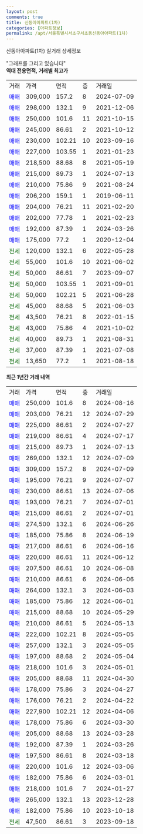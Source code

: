 ```yaml
---
layout: post
comments: true
title: 신동아아파트(1차)
categories: [아파트정보]
permalink: /apt/서울특별시서초구서초동신동아아파트(1차)
---
```


신동아아파트(1차) 실거래 상세정보

<script type="text/javascript">
  google.charts.load('current', {'packages':['line', 'corechart']});
  google.charts.setOnLoadCallback(drawChart);

  function drawChart() {
    var data = new google.visualization.DataTable();
    data.addColumn('date', '거래일');
    data.addColumn('number', "매매");
    data.addColumn('number', "전세");
    data.addColumn('number', "전매");

    data.addRows([[new Date(Date.parse("2024-08-16")), 250000, null, null], [new Date(Date.parse("2024-07-29")), 203000, null, null], [new Date(Date.parse("2024-07-27")), 225000, null, null], [new Date(Date.parse("2024-07-17")), 219000, null, null], [new Date(Date.parse("2024-07-13")), 215000, null, null], [new Date(Date.parse("2024-07-09")), 269000, null, null], [new Date(Date.parse("2024-07-09")), 309000, null, null], [new Date(Date.parse("2024-07-07")), 195000, null, null], [new Date(Date.parse("2024-07-06")), 230000, null, null], [new Date(Date.parse("2024-07-01")), 193000, null, null], [new Date(Date.parse("2024-07-01")), 215000, null, null], [new Date(Date.parse("2024-06-26")), 274500, null, null], [new Date(Date.parse("2024-06-19")), 185000, null, null], [new Date(Date.parse("2024-06-16")), 217000, null, null], [new Date(Date.parse("2024-06-12")), 220000, null, null], [new Date(Date.parse("2024-06-08")), 207500, null, null], [new Date(Date.parse("2024-06-06")), 210000, null, null], [new Date(Date.parse("2024-06-03")), 264000, null, null], [new Date(Date.parse("2024-06-01")), 185000, null, null], [new Date(Date.parse("2024-05-29")), 215000, null, null], [new Date(Date.parse("2024-05-13")), 210000, null, null], [new Date(Date.parse("2024-05-05")), 222000, null, null], [new Date(Date.parse("2024-05-05")), 257000, null, null], [new Date(Date.parse("2024-05-04")), 197000, null, null], [new Date(Date.parse("2024-05-01")), 218000, null, null], [new Date(Date.parse("2024-04-30")), 205000, null, null], [new Date(Date.parse("2024-04-27")), 178000, null, null], [new Date(Date.parse("2024-04-22")), 176000, null, null], [new Date(Date.parse("2024-04-06")), 227900, null, null], [new Date(Date.parse("2024-03-30")), 178000, null, null], [new Date(Date.parse("2024-03-28")), 205000, null, null], [new Date(Date.parse("2024-03-26")), 192000, null, null], [new Date(Date.parse("2024-03-18")), 197500, null, null], [new Date(Date.parse("2024-03-06")), 220000, null, null], [new Date(Date.parse("2024-03-01")), 182000, null, null], [new Date(Date.parse("2024-01-27")), 218000, null, null], [new Date(Date.parse("2023-12-28")), 265000, null, null], [new Date(Date.parse("2023-10-18")), 182000, null, null], [new Date(Date.parse("2023-09-18")), null, 47500, null]]);

    var options = {
      hAxis: {
        format: 'yyyy/MM/dd'
      },    
      lineWidth: 0,
      pointsVisible: true,    
      title: '최근 1년간 유형별 실거래가 분포',
      legend: { position: 'bottom' }
    };

    var formatter = new google.visualization.NumberFormat({pattern:'###,###'} );
    formatter.format(data, 1);
    formatter.format(data, 2);
    
    setTimeout(function() {
        var chart = new google.visualization.LineChart(document.getElementById('columnchart_material'));
        chart.draw(data, (options));
        document.getElementById('loading').style.display = 'none';
    }, 200);
  }
</script>


<div id="loading" style="z-index:20; display: block; margin-left: 0px">"그래프를 그리고 있습니다"</div>
<div id="columnchart_material" style="width: 95%; margin-left: 0px; display: block"></div>
<!-- contents start -->
<b>역대 전용면적, 거래별 최고가</b>
<table class="sortable">
    <tr>
      <td>거래</td>
      <td>가격</td>
      <td>면적</td>
      <td>층</td>
      <td>거래일</td>
    </tr>
        <tr>
          <td><a style="color: blue">매매</a></td>
          <td>309,000</td>
          <td>157.2</td>
          <td>8</td>
          <td>2024-07-09</td>
        </tr>            <tr>
          <td><a style="color: blue">매매</a></td>
          <td>298,000</td>
          <td>132.1</td>
          <td>9</td>
          <td>2021-12-06</td>
        </tr>            <tr>
          <td><a style="color: blue">매매</a></td>
          <td>250,000</td>
          <td>101.6</td>
          <td>11</td>
          <td>2021-10-15</td>
        </tr>            <tr>
          <td><a style="color: blue">매매</a></td>
          <td>245,000</td>
          <td>86.61</td>
          <td>2</td>
          <td>2021-10-12</td>
        </tr>            <tr>
          <td><a style="color: blue">매매</a></td>
          <td>230,000</td>
          <td>102.21</td>
          <td>10</td>
          <td>2023-09-16</td>
        </tr>            <tr>
          <td><a style="color: blue">매매</a></td>
          <td>227,000</td>
          <td>103.55</td>
          <td>1</td>
          <td>2021-01-23</td>
        </tr>            <tr>
          <td><a style="color: blue">매매</a></td>
          <td>218,500</td>
          <td>88.68</td>
          <td>8</td>
          <td>2021-05-19</td>
        </tr>            <tr>
          <td><a style="color: blue">매매</a></td>
          <td>215,000</td>
          <td>89.73</td>
          <td>1</td>
          <td>2024-07-13</td>
        </tr>            <tr>
          <td><a style="color: blue">매매</a></td>
          <td>210,000</td>
          <td>75.86</td>
          <td>9</td>
          <td>2021-08-24</td>
        </tr>            <tr>
          <td><a style="color: blue">매매</a></td>
          <td>206,200</td>
          <td>159.1</td>
          <td>1</td>
          <td>2019-06-11</td>
        </tr>            <tr>
          <td><a style="color: blue">매매</a></td>
          <td>204,000</td>
          <td>76.21</td>
          <td>11</td>
          <td>2021-02-20</td>
        </tr>            <tr>
          <td><a style="color: blue">매매</a></td>
          <td>202,000</td>
          <td>77.78</td>
          <td>1</td>
          <td>2021-02-23</td>
        </tr>            <tr>
          <td><a style="color: blue">매매</a></td>
          <td>192,000</td>
          <td>87.39</td>
          <td>1</td>
          <td>2024-03-26</td>
        </tr>            <tr>
          <td><a style="color: blue">매매</a></td>
          <td>175,000</td>
          <td>77.2</td>
          <td>1</td>
          <td>2020-12-04</td>
        </tr>        
        <tr>
              <td><a style="color: darkgreen">전세</a></td>
              <td>120,000</td>
              <td>132.1</td>
              <td>6</td>
              <td>2022-05-28</td>
            </tr>            <tr>
              <td><a style="color: darkgreen">전세</a></td>
              <td>55,000</td>
              <td>101.6</td>
              <td>10</td>
              <td>2021-06-02</td>
            </tr>            <tr>
              <td><a style="color: darkgreen">전세</a></td>
              <td>50,000</td>
              <td>86.61</td>
              <td>7</td>
              <td>2023-09-07</td>
            </tr>            <tr>
              <td><a style="color: darkgreen">전세</a></td>
              <td>50,000</td>
              <td>103.55</td>
              <td>1</td>
              <td>2021-09-01</td>
            </tr>            <tr>
              <td><a style="color: darkgreen">전세</a></td>
              <td>50,000</td>
              <td>102.21</td>
              <td>5</td>
              <td>2021-06-28</td>
            </tr>            <tr>
              <td><a style="color: darkgreen">전세</a></td>
              <td>45,000</td>
              <td>88.68</td>
              <td>5</td>
              <td>2021-06-03</td>
            </tr>            <tr>
              <td><a style="color: darkgreen">전세</a></td>
              <td>43,500</td>
              <td>76.21</td>
              <td>8</td>
              <td>2022-01-15</td>
            </tr>            <tr>
              <td><a style="color: darkgreen">전세</a></td>
              <td>43,000</td>
              <td>75.86</td>
              <td>4</td>
              <td>2021-10-02</td>
            </tr>            <tr>
              <td><a style="color: darkgreen">전세</a></td>
              <td>40,000</td>
              <td>89.73</td>
              <td>1</td>
              <td>2021-08-31</td>
            </tr>            <tr>
              <td><a style="color: darkgreen">전세</a></td>
              <td>37,000</td>
              <td>87.39</td>
              <td>1</td>
              <td>2021-07-08</td>
            </tr>            <tr>
              <td><a style="color: darkgreen">전세</a></td>
              <td>13,650</td>
              <td>77.2</td>
              <td>1</td>
              <td>2021-08-18</td>
            </tr>        
    
</table>

<b>최근 1년간 거래 내역</b>

<table class="sortable">
    <tr>
      <td>거래</td>
      <td>가격</td>
      <td>면적</td>
      <td>층</td>
      <td>거래일</td>
    </tr>
    <tr>
      <td><a style="color: blue">매매</a></td>
      <td>250,000</td>
      <td>101.6</td>
      <td>8</td>
      <td>2024-08-16</td>
    </tr>          <tr>
      <td><a style="color: blue">매매</a></td>
      <td>203,000</td>
      <td>76.21</td>
      <td>12</td>
      <td>2024-07-29</td>
    </tr>          <tr>
      <td><a style="color: blue">매매</a></td>
      <td>225,000</td>
      <td>86.61</td>
      <td>2</td>
      <td>2024-07-27</td>
    </tr>          <tr>
      <td><a style="color: blue">매매</a></td>
      <td>219,000</td>
      <td>86.61</td>
      <td>4</td>
      <td>2024-07-17</td>
    </tr>          <tr>
      <td><a style="color: blue">매매</a></td>
      <td>215,000</td>
      <td>89.73</td>
      <td>1</td>
      <td>2024-07-13</td>
    </tr>          <tr>
      <td><a style="color: blue">매매</a></td>
      <td>269,000</td>
      <td>132.1</td>
      <td>12</td>
      <td>2024-07-09</td>
    </tr>          <tr>
      <td><a style="color: blue">매매</a></td>
      <td>309,000</td>
      <td>157.2</td>
      <td>8</td>
      <td>2024-07-09</td>
    </tr>          <tr>
      <td><a style="color: blue">매매</a></td>
      <td>195,000</td>
      <td>76.21</td>
      <td>9</td>
      <td>2024-07-07</td>
    </tr>          <tr>
      <td><a style="color: blue">매매</a></td>
      <td>230,000</td>
      <td>86.61</td>
      <td>13</td>
      <td>2024-07-06</td>
    </tr>          <tr>
      <td><a style="color: blue">매매</a></td>
      <td>193,000</td>
      <td>76.21</td>
      <td>7</td>
      <td>2024-07-01</td>
    </tr>          <tr>
      <td><a style="color: blue">매매</a></td>
      <td>215,000</td>
      <td>86.61</td>
      <td>2</td>
      <td>2024-07-01</td>
    </tr>          <tr>
      <td><a style="color: blue">매매</a></td>
      <td>274,500</td>
      <td>132.1</td>
      <td>6</td>
      <td>2024-06-26</td>
    </tr>          <tr>
      <td><a style="color: blue">매매</a></td>
      <td>185,000</td>
      <td>75.86</td>
      <td>8</td>
      <td>2024-06-19</td>
    </tr>          <tr>
      <td><a style="color: blue">매매</a></td>
      <td>217,000</td>
      <td>86.61</td>
      <td>6</td>
      <td>2024-06-16</td>
    </tr>          <tr>
      <td><a style="color: blue">매매</a></td>
      <td>220,000</td>
      <td>86.61</td>
      <td>11</td>
      <td>2024-06-12</td>
    </tr>          <tr>
      <td><a style="color: blue">매매</a></td>
      <td>207,500</td>
      <td>86.61</td>
      <td>10</td>
      <td>2024-06-08</td>
    </tr>          <tr>
      <td><a style="color: blue">매매</a></td>
      <td>210,000</td>
      <td>86.61</td>
      <td>6</td>
      <td>2024-06-06</td>
    </tr>          <tr>
      <td><a style="color: blue">매매</a></td>
      <td>264,000</td>
      <td>132.1</td>
      <td>3</td>
      <td>2024-06-03</td>
    </tr>          <tr>
      <td><a style="color: blue">매매</a></td>
      <td>185,000</td>
      <td>75.86</td>
      <td>12</td>
      <td>2024-06-01</td>
    </tr>          <tr>
      <td><a style="color: blue">매매</a></td>
      <td>215,000</td>
      <td>88.68</td>
      <td>10</td>
      <td>2024-05-29</td>
    </tr>          <tr>
      <td><a style="color: blue">매매</a></td>
      <td>210,000</td>
      <td>86.61</td>
      <td>5</td>
      <td>2024-05-13</td>
    </tr>          <tr>
      <td><a style="color: blue">매매</a></td>
      <td>222,000</td>
      <td>102.21</td>
      <td>8</td>
      <td>2024-05-05</td>
    </tr>          <tr>
      <td><a style="color: blue">매매</a></td>
      <td>257,000</td>
      <td>132.1</td>
      <td>3</td>
      <td>2024-05-05</td>
    </tr>          <tr>
      <td><a style="color: blue">매매</a></td>
      <td>197,000</td>
      <td>88.68</td>
      <td>2</td>
      <td>2024-05-04</td>
    </tr>          <tr>
      <td><a style="color: blue">매매</a></td>
      <td>218,000</td>
      <td>101.6</td>
      <td>3</td>
      <td>2024-05-01</td>
    </tr>          <tr>
      <td><a style="color: blue">매매</a></td>
      <td>205,000</td>
      <td>88.68</td>
      <td>11</td>
      <td>2024-04-30</td>
    </tr>          <tr>
      <td><a style="color: blue">매매</a></td>
      <td>178,000</td>
      <td>75.86</td>
      <td>3</td>
      <td>2024-04-27</td>
    </tr>          <tr>
      <td><a style="color: blue">매매</a></td>
      <td>176,000</td>
      <td>76.21</td>
      <td>2</td>
      <td>2024-04-22</td>
    </tr>          <tr>
      <td><a style="color: blue">매매</a></td>
      <td>227,900</td>
      <td>102.21</td>
      <td>12</td>
      <td>2024-04-06</td>
    </tr>          <tr>
      <td><a style="color: blue">매매</a></td>
      <td>178,000</td>
      <td>75.86</td>
      <td>6</td>
      <td>2024-03-30</td>
    </tr>          <tr>
      <td><a style="color: blue">매매</a></td>
      <td>205,000</td>
      <td>88.68</td>
      <td>13</td>
      <td>2024-03-28</td>
    </tr>          <tr>
      <td><a style="color: blue">매매</a></td>
      <td>192,000</td>
      <td>87.39</td>
      <td>1</td>
      <td>2024-03-26</td>
    </tr>          <tr>
      <td><a style="color: blue">매매</a></td>
      <td>197,500</td>
      <td>86.61</td>
      <td>8</td>
      <td>2024-03-18</td>
    </tr>          <tr>
      <td><a style="color: blue">매매</a></td>
      <td>220,000</td>
      <td>101.6</td>
      <td>12</td>
      <td>2024-03-06</td>
    </tr>          <tr>
      <td><a style="color: blue">매매</a></td>
      <td>182,000</td>
      <td>75.86</td>
      <td>6</td>
      <td>2024-03-01</td>
    </tr>          <tr>
      <td><a style="color: blue">매매</a></td>
      <td>218,000</td>
      <td>101.6</td>
      <td>7</td>
      <td>2024-01-27</td>
    </tr>          <tr>
      <td><a style="color: blue">매매</a></td>
      <td>265,000</td>
      <td>132.1</td>
      <td>13</td>
      <td>2023-12-28</td>
    </tr>          <tr>
      <td><a style="color: blue">매매</a></td>
      <td>182,000</td>
      <td>75.86</td>
      <td>10</td>
      <td>2023-10-18</td>
    </tr>          <tr>
      <td><a style="color: darkgreen">전세</a></td>
      <td>47,500</td>
      <td>86.61</td>
      <td>3</td>
      <td>2023-09-18</td>
    </tr>      </table>
<!-- contents end -->    

